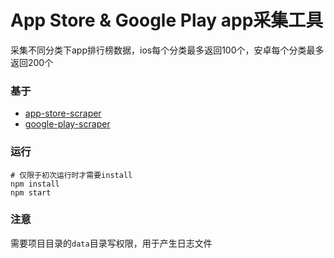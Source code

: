 # App Store & Google Play app采集工具
采集不同分类下app排行榜数据，ios每个分类最多返回100个，安卓每个分类最多返回200个

### 基于

* [app-store-scraper](https://github.com/facundoolano/app-store-scraper)
* [google-play-scraper](https://github.com/facundoolano/google-play-scraper)

### 运行
```
# 仅限于初次运行时才需要install
npm install
npm start
```

### 注意
需要项目目录的`data`目录写权限，用于产生日志文件